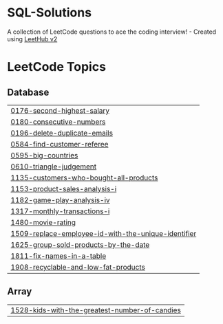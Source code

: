 # SQL-Solutions
A collection of LeetCode questions to ace the coding interview! - Created using [LeetHub v2](https://github.com/arunbhardwaj/LeetHub-2.0)

<!---LeetCode Topics Start-->
# LeetCode Topics
## Database
|  |
| ------- |
| [0176-second-highest-salary](https://github.com/Govind-Shukla-Space/SQL-Solutions/tree/master/0176-second-highest-salary) |
| [0180-consecutive-numbers](https://github.com/Govind-Shukla-Space/SQL-Solutions/tree/master/0180-consecutive-numbers) |
| [0196-delete-duplicate-emails](https://github.com/Govind-Shukla-Space/SQL-Solutions/tree/master/0196-delete-duplicate-emails) |
| [0584-find-customer-referee](https://github.com/Govind-Shukla-Space/SQL-Solutions/tree/master/0584-find-customer-referee) |
| [0595-big-countries](https://github.com/Govind-Shukla-Space/SQL-Solutions/tree/master/0595-big-countries) |
| [0610-triangle-judgement](https://github.com/Govind-Shukla-Space/SQL-Solutions/tree/master/0610-triangle-judgement) |
| [1135-customers-who-bought-all-products](https://github.com/Govind-Shukla-Space/SQL-Solutions/tree/master/1135-customers-who-bought-all-products) |
| [1153-product-sales-analysis-i](https://github.com/Govind-Shukla-Space/SQL-Solutions/tree/master/1153-product-sales-analysis-i) |
| [1182-game-play-analysis-iv](https://github.com/Govind-Shukla-Space/SQL-Solutions/tree/master/1182-game-play-analysis-iv) |
| [1317-monthly-transactions-i](https://github.com/Govind-Shukla-Space/SQL-Solutions/tree/master/1317-monthly-transactions-i) |
| [1480-movie-rating](https://github.com/Govind-Shukla-Space/SQL-Solutions/tree/master/1480-movie-rating) |
| [1509-replace-employee-id-with-the-unique-identifier](https://github.com/Govind-Shukla-Space/SQL-Solutions/tree/master/1509-replace-employee-id-with-the-unique-identifier) |
| [1625-group-sold-products-by-the-date](https://github.com/Govind-Shukla-Space/SQL-Solutions/tree/master/1625-group-sold-products-by-the-date) |
| [1811-fix-names-in-a-table](https://github.com/Govind-Shukla-Space/SQL-Solutions/tree/master/1811-fix-names-in-a-table) |
| [1908-recyclable-and-low-fat-products](https://github.com/Govind-Shukla-Space/SQL-Solutions/tree/master/1908-recyclable-and-low-fat-products) |
## Array
|  |
| ------- |
| [1528-kids-with-the-greatest-number-of-candies](https://github.com/Govind-Shukla-Space/SQL-Solutions/tree/master/1528-kids-with-the-greatest-number-of-candies) |
<!---LeetCode Topics End-->
